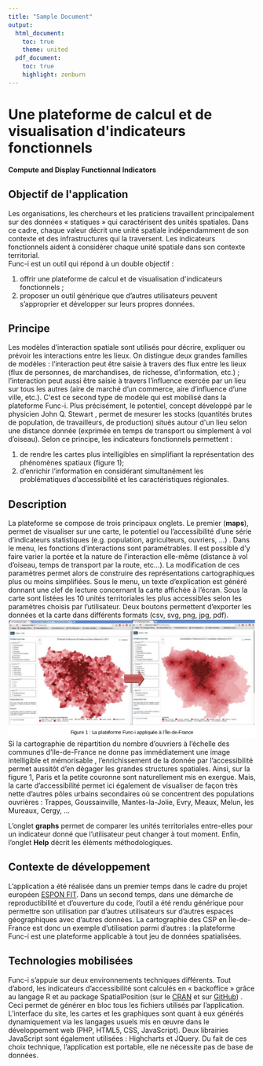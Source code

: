 ```yaml
---
title: "Sample Document"
output:
  html_document:
    toc: true
    theme: united
  pdf_document:
    toc: true
    highlight: zenburn
---
```


# Une plateforme de calcul et de visualisation d'indicateurs fonctionnels 
**Compute and Display Functionnal Indicators**


## Objectif de l'application  
Les organisations, les chercheurs et les praticiens travaillent principalement sur des données « statiques »
qui caractérisent des unités spatiales. Dans ce cadre, chaque valeur décrit une unité spatiale
indépendamment de son contexte et des infrastructures qui la traversent. Les indicateurs fonctionnels aident
à considérer chaque unité spatiale dans son contexte territorial.  
Func-i est un outil qui répond à un double objectif :  
1. offrir une plateforme de calcul et de visualisation d'indicateurs fonctionnels ;  
2. proposer un outil générique que d’autres utilisateurs peuvent s’approprier et développer sur leurs
propres données.  

## Principe
Les modèles d’interaction spatiale sont utilisés pour décrire, expliquer ou prévoir les interactions entre les
lieux. On distingue deux grandes familles de modèles : l’interaction peut être saisie à travers des flux entre
les lieux (flux de personnes, de marchandises, de richesse, d’information, etc.) ; l’interaction peut aussi être
saisie à travers l’influence exercée par un lieu sur tous les autres (aire de marché d’un commerce, aire
d’influence d’une ville, etc.). C'est ce second type de modèle qui est mobilisé dans la plateforme Func-i. Plus
précisément, le potentiel, concept développé par le physicien John Q. Stewart , permet de mesurer les
stocks (quantités brutes de population, de travailleurs, de production) situés autour d'un lieu selon une
distance donnée (exprimée en temps de transport ou simplement à vol d’oiseau).
Selon ce principe, les indicateurs fonctionnels permettent :  
1. de rendre les cartes plus intelligibles en simplifiant la représentation des phénomènes spatiaux (figure 1);  
2. d’enrichir l’information en considérant simultanément les problématiques d’accessibilité et les
caractéristiques régionales.  

## Description
La plateforme se compose de trois principaux onglets. Le premier (**maps**), permet de visualiser sur une
carte, le potentiel ou l’accessibilité d’une série d’indicateurs statistiques (e.g. population, agriculteurs,
ouvriers, ...) . Dans le menu, les fonctions d’interactions sont paramétrables. Il est possible d’y faire varier la
portée et la nature de l’interaction elle-même (distance à vol d’oiseau, temps de transport par la route,
etc...). La modification de ces paramètres permet alors de construire des représentations cartographiques
plus ou moins simplifiées. Sous le menu, un texte d’explication est généré donnant une clef de lecture
concernant la carte affichée à l’écran. Sous la carte sont listées les 10 unités territoriales les plus
accessibles selon les paramètres choisis par l’utilisateur. Deux boutons permettent d’exporter les données et
la carte dans différents formats (csv, svg, png, jpg, pdf).  
![figure1](img/fig1.png)  
Si la cartographie de répartition du nombre d’ouvriers à l’échelle des communes d’Ile-de-France ne donne
pas immédiatement une image intelligible et mémorisable , l’enrichissement de la donnée par l’accessibilité
permet aussitôt d’en dégager les grandes structures spatiales. Ainsi, sur la figure 1, Paris et la petite
couronne sont naturellement mis en exergue. Mais, la carte d’accessibilité permet ici également de visualiser
de façon très nette d’autres pôles urbains secondaires où se concentrent des populations ouvrières :
Trappes, Goussainville, Mantes-la-Jolie, Evry, Meaux, Melun, les Mureaux, Cergy, ...  

L’onglet **graphs** permet de comparer les unités territoriales entre-elles pour un indicateur donné que
l’utilisateur peut changer à tout moment. Enfin, l’onglet **Help** décrit les éléments méthodologiques.

## Contexte de développement
L’application a été réalisée dans un premier temps dans le cadre du projet européen [ESPON FIT](http://fit.espon.eu/). Dans un second temps, dans une démarche de reproductibilité et d’ouverture du code,
l’outil a été rendu générique pour permettre son utilisation par d’autres utilisateurs sur d’autres espaces
géographiques avec d’autres données. 
La cartographie des CSP en Île-de-France est donc un
exemple d’utilisation parmi d’autres : la plateforme Func-i est une plateforme applicable à tout jeu de
données spatialisées.

## Technologies mobilisées
Func-i s’appuie sur deux environnements techniques différents. Tout d’abord, les indicateurs d’accessibilité
sont calculés en « backoffice » grâce au langage R et au package SpatialPosition (sur le [CRAN](https://cran.r-project.org/web/packages/SpatialPosition/) et sur [GitHub](Groupe-ElementR/SpatialPosition
)) . Ceci permet de générer
en bloc tous les fichiers utilisés par l’application. L’interface du site, les cartes et les graphiques sont quant à
eux générés dynamiquement via les langages usuels mis en œuvre dans le développement web (PHP,
HTML5, CSS, JavaScript). Deux librairies JavaScript sont également utilisées : Highcharts et JQuery. Du
fait de ces choix technique, l’application est portable, elle ne nécessite pas de base de données.